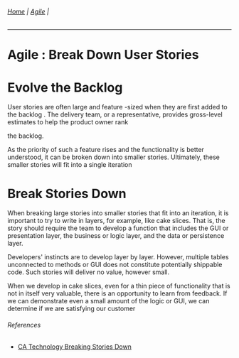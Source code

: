 ###### [Home](https://github.com/RyKaj/Documentation/blob/master/README.md) | [Agile](https://github.com/RyKaj/Documentation/tree/master/Agile/README.md) |
------------



Agile : Break Down User Stories 
===============================


Evolve the Backlog
==================

User stories are often large and feature -sized when they are first
added to the backlog . The delivery team, or a representative, provides
gross-level estimates to help the product owner rank

the backlog.

As the priority of such a feature rises and the functionality is better
understood, it can be broken down into smaller stories. Ultimately,
these smaller stories will fit into a single iteration

Break Stories Down
==================

When breaking large stories into smaller stories that fit into an
iteration, it is important to try to write in layers, for example, like
cake slices. That is, the story should require the team to develop a
function that includes the GUI or presentation layer, the business or
logic layer, and the data or persistence layer.

Developers\' instincts are to develop layer by layer. However, multiple
tables unconnected to methods or GUI does not constitute potentially
shippable code. Such stories will deliver no value, however small.

When we develop in cake slices, even for a thin piece of functionality
that is not in itself very valuable, there is an opportunity to learn
from feedback. If we can demonstrate even a small amount of the logic or
GUI, we can determine if we are satisfying our customer


###### References

-   [CA Technology Breaking Stories Down](https://docs.ca.com/en-us/ca-agile-central/saas/breaking-stories-down)
